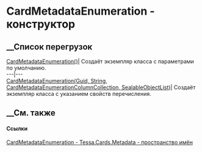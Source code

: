 # CardMetadataEnumeration - конструктор
##  __Список перегрузок
[CardMetadataEnumeration()](M_Tessa_Cards_Metadata_CardMetadataEnumeration__ctor.htm)|
Создаёт экземпляр класса с параметрами по умолчанию.  
---|---  
[CardMetadataEnumeration(Guid, String,
CardMetadataEnumerationColumnCollection,
SealableObjectList<CardMetadataRecord>)](M_Tessa_Cards_Metadata_CardMetadataEnumeration__ctor_1.htm)|
Создаёт экземпляр класса с указанием свойств перечисления.  
## __См. также
#### Ссылки
[CardMetadataEnumeration -
](T_Tessa_Cards_Metadata_CardMetadataEnumeration.htm)
[Tessa.Cards.Metadata - пространство имён](N_Tessa_Cards_Metadata.htm)
